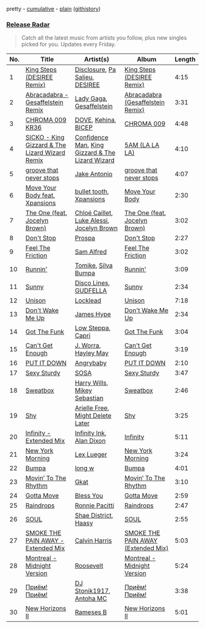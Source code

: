 pretty - [cumulative](/playlists/cumulative/Release%20Radar.md) - [plain](/playlists/plain/37i9dQZEVXbsudmxBFKW7G) ([githistory](https://github.githistory.xyz/vitokorn/spotify-playlist-archive/blob/master/playlists/plain/37i9dQZEVXbsudmxBFKW7G))
### [Release Radar](https://open.spotify.com/playlist/37i9dQZEVXbsudmxBFKW7G)

> Catch all the latest music from artists you follow, plus new singles picked for you. Updates every Friday.

| No. | Title | Artist(s) | Album | Length |
|---|---|---|---|---|
| 1 | [King Steps (DESIREE Remix)](https://open.spotify.com/track/0DOYGfGpp5wD4qJ7akSrcx) | [Disclosure](https://open.spotify.com/artist/6nS5roXSAGhTGr34W6n7Et), [Pa Salieu](https://open.spotify.com/artist/290nCNEce1y6rfoJiO2rK7), [DESIREE](https://open.spotify.com/artist/6TZbLCcOCv1DJvN28x3FBa) | [King Steps (DESIREE Remix)](https://open.spotify.com/album/6EiDNyltt1WdYjNJ70LWCK) | 4:15 |
| 2 | [Abracadabra - Gesaffelstein Remix](https://open.spotify.com/track/17sOAutZqK3xM5O6Cc2pMj) | [Lady Gaga](https://open.spotify.com/artist/1HY2Jd0NmPuamShAr6KMms), [Gesaffelstein](https://open.spotify.com/artist/3hteYQFiMFbJY7wS0xDymP) | [Abracadabra (Gesaffelstein Remix)](https://open.spotify.com/album/313T8fnlDeKWEtoq9vwWAO) | 3:31 |
| 3 | [CHROMA 009 KR36](https://open.spotify.com/track/4aKUZRIOUMo1NIYiF6GC9n) | [DOVE](https://open.spotify.com/artist/11rGDSS7UriHODN31vFAXF), [Kehina](https://open.spotify.com/artist/3vdW9X7Us4XMYguRhcoiIx), [BICEP](https://open.spotify.com/artist/73A3bLnfnz5BoQjb4gNCga) | [CHROMA 009](https://open.spotify.com/album/1xcQTBrYUlKpTj73BQGQKx) | 4:48 |
| 4 | [SICKO - King Gizzard & The Lizard Wizard Remix](https://open.spotify.com/track/3GIlqOoFRjF29bZHJVPVAS) | [Confidence Man](https://open.spotify.com/artist/0RwXnFrEoI8tltFvYpJgP6), [King Gizzard & The Lizard Wizard](https://open.spotify.com/artist/6XYvaoDGE0VmRt83Jss9Sn) | [5AM (LA LA LA)](https://open.spotify.com/album/632qdCOTjX1EMBNuBmn19V) | 4:10 |
| 5 | [groove that never stops](https://open.spotify.com/track/2WCEzJ2pXmk5Wf6uZEk4ds) | [Jake Antonio](https://open.spotify.com/artist/5jpgPXIFQ0RzKw2IHyS8JC) | [groove that never stops](https://open.spotify.com/album/6Wtw2L9uDfz1h60LOFDtaZ) | 4:07 |
| 6 | [Move Your Body feat. Xpansions](https://open.spotify.com/track/44FX4F5Ju4gl07fgw4ceMA) | [bullet tooth](https://open.spotify.com/artist/4KWIkeAdOJfvUgXSq0bEWC), [Xpansions](https://open.spotify.com/artist/2oSihaE9ObkcZVx2LAxySj) | [Move Your Body](https://open.spotify.com/album/02PQj31nY2avYFnKtW0LqX) | 2:30 |
| 7 | [The One (feat. Jocelyn Brown)](https://open.spotify.com/track/4fErrQvOX1LPDIPFDFI4eM) | [Chloé Caillet](https://open.spotify.com/artist/68ywCN6ZpInbcilOfLBa3a), [Luke Alessi](https://open.spotify.com/artist/3Foat3c8Ui3HkvZghZAzQp), [Jocelyn Brown](https://open.spotify.com/artist/2ga5ADaBpljQ3YrCh99ZMq) | [The One (feat. Jocelyn Brown)](https://open.spotify.com/album/5rlbbiPN65rv6IjLjVmtHg) | 3:02 |
| 8 | [Don't Stop](https://open.spotify.com/track/13cX2o4cASGLYXNaQyXWxt) | [Prospa](https://open.spotify.com/artist/6HabM2PUM519iIxervGWSb) | [Don't Stop](https://open.spotify.com/album/0rSgVoJE8fncqD9bJU0Ltq) | 2:27 |
| 9 | [Feel The Friction](https://open.spotify.com/track/3drghRAvtI2VrNDZsHsmlZ) | [Sam Alfred](https://open.spotify.com/artist/4PVzoVUDxey3mxGdkf4HgR) | [Feel The Friction](https://open.spotify.com/album/14AhXf3h67J8auGzUzBWLi) | 3:02 |
| 10 | [Runnin'](https://open.spotify.com/track/1PcJZFKTbgVjIozoJufyJy) | [Tomike](https://open.spotify.com/artist/1kETB3sIaKJ2uuC9xb6eCI), [Silva Bumpa](https://open.spotify.com/artist/2dPLkqesvPXpIlP65JoLrf) | [Runnin'](https://open.spotify.com/album/3sXeRvShh6kRd8E61X5icn) | 3:09 |
| 11 | [Sunny](https://open.spotify.com/track/7tZSQgFyzWAAtsb7OUUDbn) | [Disco Lines](https://open.spotify.com/artist/5Kmr0b3ip8g9P2i0dLTC3Z), [GUDFELLA](https://open.spotify.com/artist/3KjZMSSy0BaCVdvL0VABRO) | [Sunny](https://open.spotify.com/album/2VTfQy8ZPbdjvYzHCO0PVz) | 2:34 |
| 12 | [Unison](https://open.spotify.com/track/2pSzJDSEXoQyVCMDq2KTJn) | [Locklead](https://open.spotify.com/artist/14X4Rn0s4EuGtizL0l8IIw) | [Unison](https://open.spotify.com/album/0BGCtWdiizMF4J5aqAEdMh) | 7:18 |
| 13 | [Don't Wake Me Up](https://open.spotify.com/track/3sU1L9okYWbN61oHZNQTfh) | [James Hype](https://open.spotify.com/artist/43BxCL6t4c73BQnIJtry5v) | [Don't Wake Me Up](https://open.spotify.com/album/3j5uOXYCe6ebHU86UcAMAg) | 2:34 |
| 14 | [Got The Funk](https://open.spotify.com/track/62HMqOpPcNgECRoOMUD8B2) | [Low Steppa](https://open.spotify.com/artist/5OImcY3khBn9UFjzgaapob), [Capri](https://open.spotify.com/artist/4eHpewi8qb1L05TZvgKn7Z) | [Got The Funk](https://open.spotify.com/album/7suz7uIzl0sWYEaGjU5g8R) | 3:04 |
| 15 | [Can't Get Enough](https://open.spotify.com/track/4OhBEzAyBJn7D0n1bIXQX7) | [J. Worra](https://open.spotify.com/artist/4q0N3EI67tVnAeeaXbNQIj), [Hayley May](https://open.spotify.com/artist/1WcwbtAnG5HWNbPPK84ued) | [Can't Get Enough](https://open.spotify.com/album/3OBsgXDSLQGIa8HZVP4Zk9) | 3:19 |
| 16 | [PUT IT DOWN](https://open.spotify.com/track/2kqKsdnfgTraa9v4adnadN) | [Angrybaby](https://open.spotify.com/artist/5TAU3fcCF32FqKMrdbXfRr) | [PUT IT DOWN](https://open.spotify.com/album/3JRrnfWD4LmLXUDbeNLsyu) | 2:10 |
| 17 | [Sexy Sturdy](https://open.spotify.com/track/1MBERq4ODYQmYKMwH3naVq) | [SOSA](https://open.spotify.com/artist/3JlN0MeWVJq0vjvsvWCRZ5) | [Sexy Sturdy](https://open.spotify.com/album/4CYByhH0qo2tYln4bKa4Vv) | 3:47 |
| 18 | [Sweatbox](https://open.spotify.com/track/7rrE7xPl4rE26gvcXagLf3) | [Harry Wills](https://open.spotify.com/artist/5AE52XrC6wM9wzhtSQDupS), [Mikey Sebastian](https://open.spotify.com/artist/5ZelZTeJ3VpDZ2geKawS1E) | [Sweatbox](https://open.spotify.com/album/2Aasb38FJph28iq6R0JCAQ) | 2:46 |
| 19 | [Shy](https://open.spotify.com/track/2ZMlMWibWHnxB4qf5zlt3L) | [Arielle Free](https://open.spotify.com/artist/3hHvAP73aCKQMbcn2SQZ9d), [Might Delete Later](https://open.spotify.com/artist/71j4PhDtWqw0LIG5MXBLxT) | [Shy](https://open.spotify.com/album/56lt0wA0GO8UguFRdXVBA4) | 3:25 |
| 20 | [Infinity - Extended Mix](https://open.spotify.com/track/7KxTePSLAHCYgzQ0bmNiaC) | [Infinity Ink](https://open.spotify.com/artist/4aulLg9UvpHY9dIRqr30Qh), [Alan Dixon](https://open.spotify.com/artist/0yEnnivHzCPxaTfNbWjV7x) | [Infinity](https://open.spotify.com/album/0gmT93vqCCwuy52LFegtuv) | 5:11 |
| 21 | [New York Morning](https://open.spotify.com/track/3Yl07S3WS08OMX2Pg467VY) | [Lex Lueger](https://open.spotify.com/artist/3P6dNB8flJmccFjarWSfoS) | [New York Morning](https://open.spotify.com/album/2XanqdUII6oxHl3QlOu438) | 3:24 |
| 22 | [Bumpa](https://open.spotify.com/track/7953VzmN5x65GI66Nv9GLa) | [long w](https://open.spotify.com/artist/3sIcqVQFRyBJY2uCZ1Vk5s) | [Bumpa](https://open.spotify.com/album/7BBD2eQyaOdZIpQnZJ0gtZ) | 4:01 |
| 23 | [Movin’ To The Rhythm](https://open.spotify.com/track/1RkaxLLMCfRaxSYMbUzPKd) | [Gkat](https://open.spotify.com/artist/4CX46ZO686NvuigcYb3UVD) | [Movin’ To The Rhythm](https://open.spotify.com/album/4uEnD5gP7rt5lCw8Y9OzZq) | 3:10 |
| 24 | [Gotta Move](https://open.spotify.com/track/6djPPhR9oPtMhzVXm2XblM) | [Bless You](https://open.spotify.com/artist/0YFOK5sYNqbCJEgD0xOti9) | [Gotta Move](https://open.spotify.com/album/64e5PZhIAQxakTdflVoIMN) | 2:59 |
| 25 | [Raindrops](https://open.spotify.com/track/6QIiX7qLIUBvOYofIqEomo) | [Ronnie Pacitti](https://open.spotify.com/artist/2iBVVqkMHQEUvUkSr7HHoh) | [Raindrops](https://open.spotify.com/album/0ZJGSNYstrclCNslgmR5h7) | 2:47 |
| 26 | [SOUL](https://open.spotify.com/track/5OF5BXeoXG4IJKVM6dxAbO) | [Shae District](https://open.spotify.com/artist/7h9Pbr7lcfxk8TyOXe8uCX), [Haasy](https://open.spotify.com/artist/3DhhM9P7FHNRCHW0kx62zK) | [SOUL](https://open.spotify.com/album/3cIeybt9H91bfYpPUAWeHf) | 2:55 |
| 27 | [SMOKE THE PAIN AWAY - Extended Mix](https://open.spotify.com/track/5WV7QG6U9vIQjsbhdyhvzL) | [Calvin Harris](https://open.spotify.com/artist/7CajNmpbOovFoOoasH2HaY) | [SMOKE THE PAIN AWAY (Extended Mix)](https://open.spotify.com/album/4KwM4MBXOSKihq1Y5r701l) | 5:03 |
| 28 | [Montreal - Midnight Version](https://open.spotify.com/track/12XbOxBPuxnOC7XT3wkjY4) | [Roosevelt](https://open.spotify.com/artist/4AQrqVz6BYwy29iMxcGtx7) | [Montreal - Midnight Version](https://open.spotify.com/album/6LTaQIqqWQLQGo5OcZhHLM) | 5:24 |
| 29 | [Приём! Приём!](https://open.spotify.com/track/6HqJAaBrDJylQwyQy6vJxl) | [DJ Stonik1917](https://open.spotify.com/artist/35WpDgMRyQYKWaZc3H9uXG), [Antoha MC](https://open.spotify.com/artist/6OqmKFaRcw0f23m5PQ9CrL) | [Приём! Приём!](https://open.spotify.com/album/0D5RtA3H5DRgyEP8PBlEYI) | 3:38 |
| 30 | [New Horizons II](https://open.spotify.com/track/5Pq6N68dEEJLTCYmzIzU5Y) | [Rameses B](https://open.spotify.com/artist/06EfEcjc0vdvI6VNL0soIO) | [New Horizons II](https://open.spotify.com/album/0suiSdJFLZXZzPZEAqZPWk) | 5:01 |